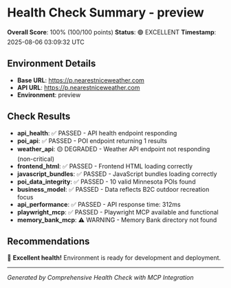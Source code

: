 # Health Check Summary - preview

**Overall Score**: 100% (100/100 points)
**Status**: 🟢 EXCELLENT
**Timestamp**: 2025-08-06 03:09:32 UTC

## Environment Details
- **Base URL**: https://p.nearestniceweather.com
- **API URL**: https://p.nearestniceweather.com
- **Environment**: preview

## Check Results
- **api_health**: ✅ PASSED - API health endpoint responding
- **poi_api**: ✅ PASSED - POI endpoint returning 1 results
- **weather_api**: 🟡 DEGRADED - Weather API endpoint not responding (non-critical)
- **frontend_html**: ✅ PASSED - Frontend HTML loading correctly
- **javascript_bundles**: ✅ PASSED - JavaScript bundles loading correctly
- **poi_data_integrity**: ✅ PASSED - 10 valid Minnesota POIs found
- **business_model**: ✅ PASSED - Data reflects B2C outdoor recreation focus
- **api_performance**: ✅ PASSED - API response time: 312ms
- **playwright_mcp**: ✅ PASSED - Playwright MCP available and functional
- **memory_bank_mcp**: ⚠️ WARNING - Memory Bank directory not found

## Recommendations
🎉 **Excellent health!** Environment is ready for development and deployment.

---
*Generated by Comprehensive Health Check with MCP Integration*
